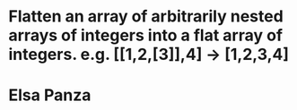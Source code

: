 # Flatten an array of arbitrarily nested arrays of integers into a flat array of integers. e.g. [[1,2,[3]],4] -> [1,2,3,4]
# Elsa Panza
